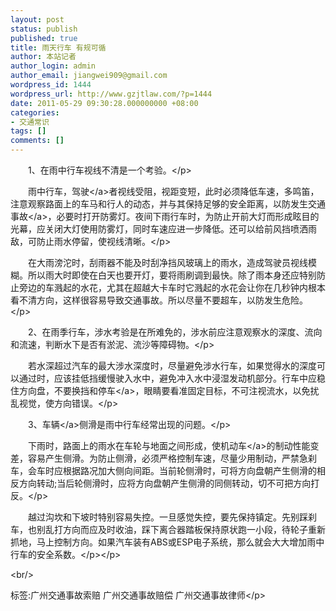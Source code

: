 ```yaml
---
layout: post
status: publish
published: true
title: 雨天行车 有规可循
author: 本站记者
author_login: admin
author_email: jiangwei909@gmail.com
wordpress_id: 1444
wordpress_url: http://www.gzjtlaw.com/?p=1444
date: 2011-05-29 09:30:28.000000000 +08:00
categories:
- 交通常识
tags: []
comments: []
---
```

<p><p>　　1、在雨中行车视线不清是一个考验。<&#47;p><p>　　雨中行车，<a>驾驶<&#47;a>者视线受阻，视距变短，此时必须降低车速，多鸣笛，注意观察路面上的车马和行人的动态，并与其保持足够的安全距离，以防发生<a>交通事故<&#47;a>，必要时打开防雾灯。夜间下雨行车时，为防止开前大灯而形成眩目的光幕，应关闭大灯使用防雾灯，同时车速应进一步降低。还可以给前风挡喷洒雨敌，可防止雨水停留，使视线清晰。<&#47;p><p>　　在大雨滂沱时，刮雨器不能及时刮净挡风玻璃上的雨水，造成驾驶员视线模糊。所以雨大时即使在白天也要开灯，要将雨刷调到最快。除了雨本身还应特别防止旁边的车溅起的水花，尤其在超越大卡车时它溅起的水花会让你在几秒钟内根本看不清方向，这样很容易导致交通事故。所以尽量不要超车，以防发生危险。<&#47;p><p>　　2、在雨季行车，涉水考验是在所难免的，涉水前应注意观察水的深度、流向和流速，判断水下是否有淤泥、流沙等障碍物。<&#47;p><p>　　若水深超过汽车的最大涉水深度时，尽量避免涉水行车，如果觉得水的深度可以通过时，应该挂低挡缓慢驶入水中，避免冲入水中浸湿发动机部分。行车中应稳住方向盘，不要换挡和<a>停车<&#47;a>，眼睛要看准固定目标，不可注视流水，以免扰乱视觉，使方向错误。<&#47;p><p>　　3、<a>车辆<&#47;a>侧滑是雨中行车经常出现的问题。<&#47;p><p>　　下雨时，路面上的雨水在车轮与地面之间形成，使<a>机动车<&#47;a>的制动性能变差，容易产生侧滑。为防止侧滑，必须严格控制车速，尽量少用制动，严禁急刹车，会车时应根据路况加大侧向间距。当前轮侧滑时，可将方向盘朝产生侧滑的相反方向转动;当后轮侧滑时，应将方向盘朝产生侧滑的同侧转动，切不可把方向打反。<&#47;p><p>　　越过沟坎和下坡时特别容易失控。一旦感觉失控，要先保持镇定。先别踩刹车，也别乱打方向而应及时收油，踩下离合器踏板保持原状跑一小段，待轮子重新抓地，马上控制方向。如果汽车装有ABS或ESP电子系统，那么就会大大增加雨中行车的安全系数。<&#47;p><&#47;p><br&#47;><p>标签:广州交通事故索赔 广州交通事故赔偿 广州交通事故律师<&#47;p>
